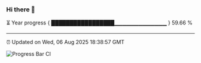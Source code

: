 ### Hi there 👋

⏳ Year progress { █████████████████▁▁▁▁▁▁▁▁▁▁▁▁▁ } 59.66 %

---

⏰ Updated on Wed, 06 Aug 2025 18:38:57 GMT

![Progress Bar CI](https://github.com/ZhaoGui/ZhaoGui/workflows/Progress%20Bar%20CI/badge.svg)
